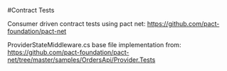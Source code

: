 
#Contract Tests

Consumer driven contract tests using pact net: https://github.com/pact-foundation/pact-net

ProviderStateMiddleware.cs base file implementation from: [https://github.com/pact-foundation/pact-net/tree/master/samples/OrdersApi/Provider.Tests
](https://github.com/pact-foundation/pact-net/blob/master/samples/OrdersApi/Provider.Tests/ProviderStateMiddleware.cs)
